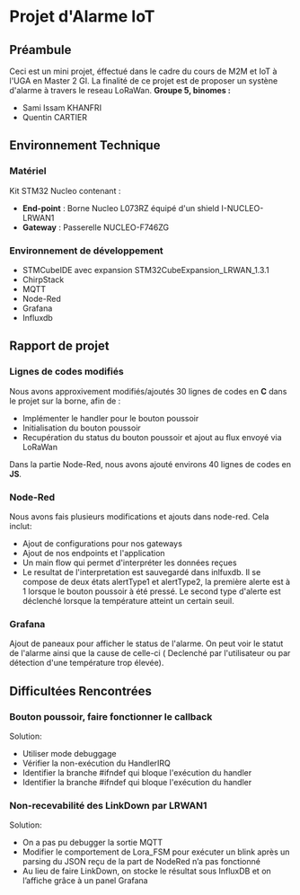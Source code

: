 
# **Projet d'Alarme IoT**
## Préambule

Ceci est un mini projet, éffectué dans le cadre du cours de M2M et IoT à l'UGA en Master 2 GI. La finalité de ce projet est de proposer un systène d'alarme à travers le reseau LoRaWan.
**Groupe 5,  binomes :**
- Sami Issam KHANFRI 
- Quentin CARTIER

## Environnement Technique

### Matériel
Kit STM32 Nucleo contenant :
- **End-point** : Borne Nucleo L073RZ équipé d'un shield I-NUCLEO-LRWAN1
- **Gateway** : Passerelle NUCLEO-F746ZG 

### Environnement de développement
- STMCubeIDE avec expansion STM32CubeExpansion_LRWAN_1.3.1
- ChirpStack
- MQTT
- Node-Red
- Grafana
- Influxdb


## Rapport de projet


### Lignes de codes modifiés
Nous avons approxivement modifiés/ajoutés  30 lignes de codes en **C** dans le projet sur la borne, afin de :
- Implémenter le handler pour le bouton poussoir
- Initialisation du bouton poussoir
- Recupération du status du bouton poussoir et ajout au flux envoyé via LoRaWan

Dans la partie Node-Red, nous avons ajouté environs 40 lignes de codes en **JS**.

### Node-Red
Nous avons fais plusieurs modifications et ajouts dans node-red. Cela inclut:
- Ajout de configurations pour nos gateways
- Ajout de nos endpoints et l'application
- Un main flow qui permet d'interpréter les données reçues
- Le resultat de l'interpretation est sauvegardé dans inlfuxdb. Il se compose de deux états alertType1 et alertType2, la première alerte est à 1 lorsque le bouton poussoir à été pressé. Le second type d'alerte est déclenché lorsque la température atteint un certain seuil.

### Grafana 
Ajout de paneaux pour afficher le status de l'alarme. On peut voir le statut de l'alarme ainsi que la cause de celle-ci ( Declenché par l'utilisateur ou par détection d'une température trop élevée).


## Difficultées Rencontrées

### Bouton poussoir, faire fonctionner le callback
Solution:
-   Utiliser mode debuggage
- Vérifier la non-exécution du HandlerIRQ
- Identifier la branche #ifndef qui bloque l'exécution du handler
- Identifier la branche #ifndef qui bloque l'exécution du handler

### Non-recevabilité des LinkDown par LRWAN1
Solution:
- On a pas pu debugger la sortie MQTT
- Modifier le comportement de Lora_FSM pour exécuter un blink après un parsing du JSON reçu de la part de NodeRed n’a pas fonctionné
- Au lieu de faire LinkDown, on stocke le résultat sous InfluxDB et on l’affiche grâce à un panel Grafana
